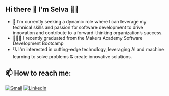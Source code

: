 ## Hi there 👋 I'm Selva 👨‍💻
- 🔭 I’m currently seeking a dynamic role where I can leverage my technical skills and passion for software development to drive innovation and contribute to a forward-thinking organization’s success.
- 👨🏾‍🎓 I recently graduated from the Makers Academy Software Development Bootcamp 
- 🔍 I'm interested in cutting-edge technology, leveraging AI and machine learning  to solve problems & create innovative solutions.

## 📫 How to reach me:

[![Gmail](https://img.shields.io/badge/Gmail-D14836?style=for-the-badge&logo=gmail&logoColor=white)](mailto:selvaramanathan333@gmail.com)
[![LinkedIn](https://img.shields.io/badge/LinkedIn-0077B5?style=for-the-badge&logo=linkedin&logoColor=white)](www.linkedin.com/in/selvaparthibanramanathan)


<!--
**melva0333/melva0333** is a ✨ _special_ ✨ repository because its `README.md` (this file) appears on your GitHub profile.

Here are some ideas to get you started:

- 🔭 I’m currently working on ...
- 🌱 I’m currently learning ...
- 👯 I’m looking to collaborate on ...
- 🤔 I’m looking for help with ...
- 💬 Ask me about ...
- 📫 How to reach me: ...
- 😄 Pronouns: ...
- ⚡ Fun fact: ...
-->
